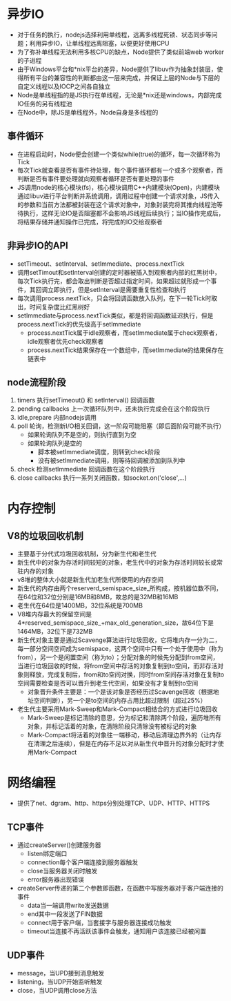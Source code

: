 # 异步IO
- 对于任务的执行，nodejs选择利用单线程，远离多线程死锁、状态同步等问题；利用异步IO，让单线程远离阻塞，以便更好使用CPU
- 为了弥补单线程无法利用多核CPU的缺点，Node提供了类似前端web worker的子进程
- 由于Windows平台和*nix平台的差异，Node提供了libuv作为抽象封装层，使得所有平台的兼容性的判断都由这一层来完成，并保证上层的Node与下层的自定义线程以及IOCP之间各自独立
- Node是单线程指的是JS执行在单线程，无论是*nix还是windows，内部完成IO任务的另有线程池
- 在Node中，除JS是单线程外，Node自身是多线程的

## 事件循环
- 在进程启动时，Node便会创建一个类似while(true)的循环，每一次循环称为Tick
- 每次Tick就查看是否有事件待处理，每个事件循环都有一个或多个观察者，而判断是否有事件要处理就向观察者循环是否有要处理的事件
- JS调用node的核心模块(fs)，核心模块调用C++内建模块(Open)，内建模块通过libuv进行平台判断并系统调用，调用过程中创建一个请求对象，JS传入的参数和当前方法都被封装在这个请求对象中，对象封装完将其推向线程池等待执行，这样无论IO是否阻塞都不会影响JS线程后续执行；当IO操作完成后，将结果存储并通知操作已完成，将完成的IO交给观察者

## 非异步IO的API
- setTimeout、setInterval、setImmediate、process.nextTick
- 调用setTimout和setInterval创建的定时器被插入到观察者内部的红黑树中，每次Tick执行完，都会取出判断是否超过指定时间，如果超过就形成一个事件，其回调立即执行，但是setInterval是需要重复性检查和执行
- 每次调用process.nextTick，只会将回调函数放入队列，在下一轮Tick时取出，时间复杂度比红黑树好
- setImmediate与process.nextTick类似，都是将回调函数延迟执行，但是process.nextTick的优先级高于setImmediate
  - process.nextTick属于idle观察者，而setImmediate属于check观察者，idle观察者优先check观察者
  - process.nextTick结果保存在一个数组中，而setImmediate的结果保存在链表中

## node流程阶段
1. timers 执行setTimeout() 和 setInterval() 回调函数
2. pending callbacks 上一次循环队列中，还未执行完成会在这个阶段执行
3. idle,prepare 内部nodejs调用
4. poll 轮询，检测新I/O相关回调，这一阶段可能阻塞（即后面阶段可能不执行）
   - 如果轮询队列不是空的，则执行直到为空
   - 如果轮询队列是空的
     - 脚本被setImmediate调度，则转到check阶段
     - 没有被setImmediate调用，则等待回调被添加到队列中
5. check 检测setImmediate 回调函数在这个阶段执行
6. close callbacks 执行一系列关闭函数，如socket.on('close',...)

# 内存控制

## V8的垃圾回收机制
- 主要基于分代式垃圾回收机制，分为新生代和老生代
- 新生代中的对象为存活时间较短的对象，老生代中的对象为存活时间较长或常驻内存的对象
- v8堆的整体大小就是新生代加老生代所使用的内存空间
- 新生代的内存由两个reserverd_semispace_size_所构成，按机器位数不同，在64位和32位分别是16MB和8MB，故总的是32MB和16MB
- 老生代在64位是1400MB，32位系统是700MB
- V8堆内存最大的保留空间是4*reserved_semispace_size_+max_old_generation_size，故64位下是1464MB，32位下是732MB
- 新生代对象主要是通过Scavenge算法进行垃圾回收，它将堆内存一分为二，每一部分空间空间成为semispace，这两个空间中只有一个处于使用中（称为from），另一个是闲置空间（称为to）；分配对象的时候先分配到from空间，当进行垃圾回收的时候，将from空间中存活的对象复制到to空间，而非存活对象则释放，完成复制后，from和to空间对换，同时from空间存活对象在复制to空间需要检查是否可以晋升到老生代空间，如果没有才复制到to空间
  - 对象晋升条件主要是：一个是该对象是否经历过Scavenge回收（根据地址空间判断），另一个是to空间的内存占用比超过限制（超过25%）
- 老生代主要采用Mark-Sweep和Mark-Compact相结合的方式进行垃圾回收
  - Mark-Sweep是标记清除的意思，分为标记和清除两个阶段，遍历堆所有对象，并标记活着的对象，在清除阶段只清除没有被标记的对象
  - Mark-Compact将活着的对象往一端移动，移动后清理边界外的（让内存在清理之后连续），但是在内存不足以对从新生代中晋升的对象分配时才使用Mark-Compact

# 网络编程
- 提供了net、dgram、http、https分别处理TCP、UDP、HTTP、HTTPS

## TCP事件
- 通过createServer()创建服务器
  - listen绑定端口
  - connection每个客户端连接到服务器触发
  - close当服务器关闭时触发
  - error服务器出现错误
- createServer传递的第二个参数即函数，在函数中写服务器对于客户端连接的事件
  - data当一端调用write发送数据
  - end其中一段发送了FIN数据
  - connect用于客户端，当套接字与服务器连接成功触发
  - timeout当连接不再活跃该事件会触发，通知用户该连接已经被闲置

## UDP事件
- message，当UPD接到消息触发
- listening，当UDP开始监听触发
- close，当UDP调用close方法